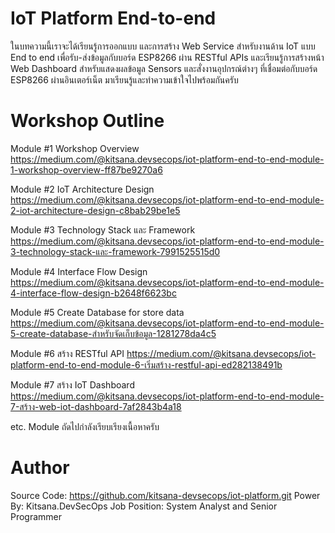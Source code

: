 # IoT Platform End-to-end

ในบทความนี้เราจะได้เรียนรู้การออกแบบ และการสร้าง Web Service สำหรับงานด้าน IoT แบบ End to end เพื่อรับ-ส่งข้อมูลกับบอร์ด ESP8266 ผ่าน RESTful APIs และเรียนรู้การสร้างหน้า Web Dashboard สำหรับแสดงผลข้อมูล Sensors และสั่งงานอุปกรณ์ต่างๆ ที่เชื่อมต่อกับบอร์ด ESP8266 ผ่านอินเตอร์เน็ต มาเรียนรู้และทำความเข้าใจไปพร้อมกันครับ

# Workshop Outline
Module #1 Workshop Overview
https://medium.com/@kitsana.devsecops/iot-platform-end-to-end-module-1-workshop-overview-ff87be9270a6

Module #2 IoT Architecture Design
https://medium.com/@kitsana.devsecops/iot-platform-end-to-end-module-2-iot-architecture-design-c8bab29be1e5

Module #3 Technology Stack และ Framework
https://medium.com/@kitsana.devsecops/iot-platform-end-to-end-module-3-technology-stack-และ-framework-7991525515d0

Module #4 Interface Flow Design
https://medium.com/@kitsana.devsecops/iot-platform-end-to-end-module-4-interface-flow-design-b2648f6623bc

Module #5 Create Database for store data
https://medium.com/@kitsana.devsecops/iot-platform-end-to-end-module-5-create-database-สำหรับจัดเก็บข้อมูล-1281278da4c5

Module #6 สร้าง RESTful API
https://medium.com/@kitsana.devsecops/iot-platform-end-to-end-module-6-เริ่มสร้าง-restful-api-ed282138491b

Module #7 สร้าง IoT Dashboard
https://medium.com/@kitsana.devsecops/iot-platform-end-to-end-module-7-สร้าง-web-iot-dashboard-7af2843b4a18

etc. Module ถัดไปกำลังเรียบเรียงเนื้อหาครับ

# Author
Source Code: https://github.com/kitsana-devsecops/iot-platform.git
Power By: Kitsana.DevSecOps
Job Position: System Analyst and Senior Programmer